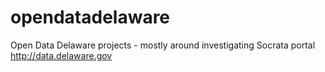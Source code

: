 # opendatadelaware

Open Data Delaware projects - mostly around investigating Socrata portal http://data.delaware.gov
